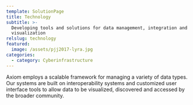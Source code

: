 ```yaml
---
template: SolutionPage
title: Technology
subtitle: >-
  Developing tools and solutions for data management, integration and
  visualization
relslug: technology
featured:
  image: /assets/pjj2017-lyra.jpg
categories:
  - category: Cyberinfrastructure
---
```

Axiom employs a scalable framework for managing a variety of data types. Our systems are built on interoperability systems and customized user interface tools to allow data to be visualized, discovered and accessed by the broader community.
